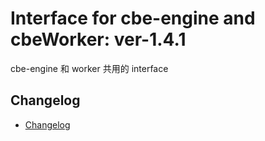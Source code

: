 # Interface for cbe-engine and cbeWorker: ver-1.4.1

cbe-engine 和 worker 共用的 interface

## Changelog

- [Changelog](CHANGELOG.md)